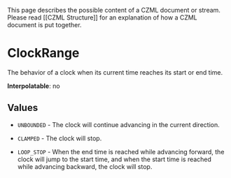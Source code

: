 This page describes the possible content of a CZML document or stream.  Please read [[CZML Structure]] for an explanation of how a CZML document is put together.

# ClockRange

The behavior of a clock when its current time reaches its start or end time.

**Interpolatable**: no

## Values

* `UNBOUNDED` - The clock will continue advancing in the current direction.

* `CLAMPED` - The clock will stop.

* `LOOP_STOP` - When the end time is reached while advancing forward, the clock will jump to the start time, and when the start time is reached while advancing backward, the clock will stop.

